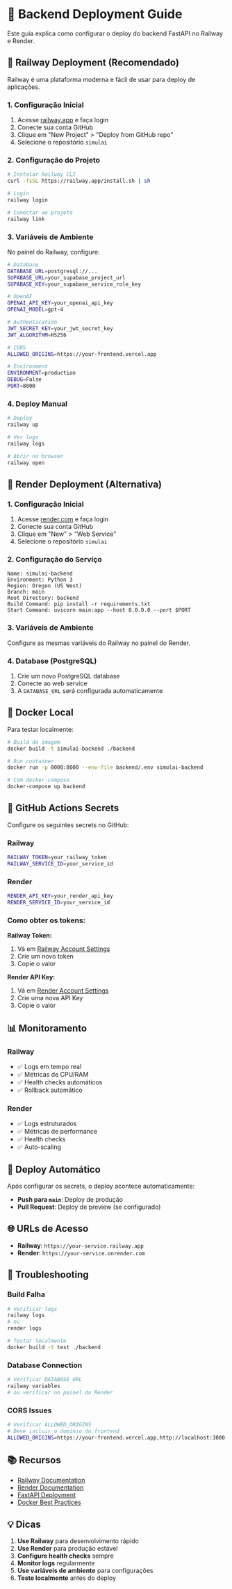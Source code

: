 # 🚀 Backend Deployment Guide

Este guia explica como configurar o deploy do backend FastAPI no Railway e Render.

## 🚂 Railway Deployment (Recomendado)

Railway é uma plataforma moderna e fácil de usar para deploy de aplicações.

### 1. Configuração Inicial

1. Acesse [railway.app](https://railway.app) e faça login
2. Conecte sua conta GitHub
3. Clique em "New Project" > "Deploy from GitHub repo"
4. Selecione o repositório `simulai`

### 2. Configuração do Projeto

```bash
# Instalar Railway CLI
curl -fsSL https://railway.app/install.sh | sh

# Login
railway login

# Conectar ao projeto
railway link
```

### 3. Variáveis de Ambiente

No painel do Railway, configure:

```bash
# Database
DATABASE_URL=postgresql://...
SUPABASE_URL=your_supabase_project_url
SUPABASE_KEY=your_supabase_service_role_key

# OpenAI
OPENAI_API_KEY=your_openai_api_key
OPENAI_MODEL=gpt-4

# Authentication
JWT_SECRET_KEY=your_jwt_secret_key
JWT_ALGORITHM=HS256

# CORS
ALLOWED_ORIGINS=https://your-frontend.vercel.app

# Environment
ENVIRONMENT=production
DEBUG=False
PORT=8000
```

### 4. Deploy Manual

```bash
# Deploy
railway up

# Ver logs
railway logs

# Abrir no browser
railway open
```

## 🎨 Render Deployment (Alternativa)

### 1. Configuração Inicial

1. Acesse [render.com](https://render.com) e faça login
2. Conecte sua conta GitHub
3. Clique em "New" > "Web Service"
4. Selecione o repositório `simulai`

### 2. Configuração do Serviço

```
Name: simulai-backend
Environment: Python 3
Region: Oregon (US West)
Branch: main
Root Directory: backend
Build Command: pip install -r requirements.txt
Start Command: uvicorn main:app --host 0.0.0.0 --port $PORT
```

### 3. Variáveis de Ambiente

Configure as mesmas variáveis do Railway no painel do Render.

### 4. Database (PostgreSQL)

1. Crie um novo PostgreSQL database
2. Conecte ao web service
3. A `DATABASE_URL` será configurada automaticamente

## 🐳 Docker Local

Para testar localmente:

```bash
# Build da imagem
docker build -t simulai-backend ./backend

# Run container
docker run -p 8000:8000 --env-file backend/.env simulai-backend

# Com docker-compose
docker-compose up backend
```

## 🔧 GitHub Actions Secrets

Configure os seguintes secrets no GitHub:

### Railway
```bash
RAILWAY_TOKEN=your_railway_token
RAILWAY_SERVICE_ID=your_service_id
```

### Render
```bash
RENDER_API_KEY=your_render_api_key
RENDER_SERVICE_ID=your_service_id
```

### Como obter os tokens:

**Railway Token:**
1. Vá em [Railway Account Settings](https://railway.app/account/tokens)
2. Crie um novo token
3. Copie o valor

**Render API Key:**
1. Vá em [Render Account Settings](https://dashboard.render.com/account)
2. Crie uma nova API Key
3. Copie o valor

## 📊 Monitoramento

### Railway
- ✅ Logs em tempo real
- ✅ Métricas de CPU/RAM
- ✅ Health checks automáticos
- ✅ Rollback automático

### Render
- ✅ Logs estruturados
- ✅ Métricas de performance
- ✅ Health checks
- ✅ Auto-scaling

## 🔄 Deploy Automático

Após configurar os secrets, o deploy acontece automaticamente:

- **Push para `main`**: Deploy de produção
- **Pull Request**: Deploy de preview (se configurado)

## 🌐 URLs de Acesso

- **Railway**: `https://your-service.railway.app`
- **Render**: `https://your-service.onrender.com`

## 🚨 Troubleshooting

### Build Falha
```bash
# Verificar logs
railway logs
# ou
render logs

# Testar localmente
docker build -t test ./backend
```

### Database Connection
```bash
# Verificar DATABASE_URL
railway variables
# ou verificar no painel do Render
```

### CORS Issues
```bash
# Verificar ALLOWED_ORIGINS
# Deve incluir o domínio do frontend
ALLOWED_ORIGINS=https://your-frontend.vercel.app,http://localhost:3000
```

## 📚 Recursos

- [Railway Documentation](https://docs.railway.app)
- [Render Documentation](https://render.com/docs)
- [FastAPI Deployment](https://fastapi.tiangolo.com/deployment/)
- [Docker Best Practices](https://docs.docker.com/develop/dev-best-practices/)

## 💡 Dicas

1. **Use Railway** para desenvolvimento rápido
2. **Use Render** para produção estável
3. **Configure health checks** sempre
4. **Monitor logs** regularmente
5. **Use variáveis de ambiente** para configurações
6. **Teste localmente** antes do deploy
